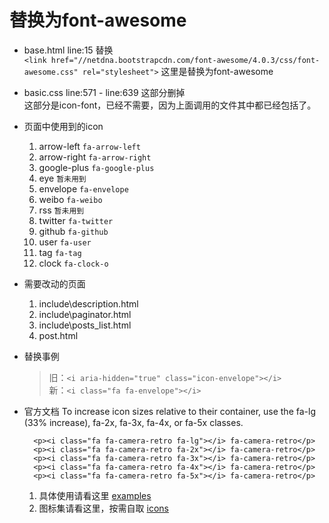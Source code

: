 # 替换为font-awesome

* base.html line:15 替换    
`<link href="//netdna.bootstrapcdn.com/font-awesome/4.0.3/css/font-awesome.css" rel="stylesheet">`
这里是替换为font-awesome

* basic.css line:571 - line:639 这部分删掉    
这部分是icon-font，已经不需要，因为上面调用的文件其中都已经包括了。

* 页面中使用到的icon

	1. arrow-left `fa-arrow-left`
	2. arrow-right `fa-arrow-right`
	3. google-plus `fa-google-plus`
	4. eye `暂未用到`
	5. envelope `fa-envelope`
	6. weibo `fa-weibo`
	7. rss `暂未用到`
	8. twitter `fa-twitter`
	9. github `fa-github`
	10. user `fa-user`
	11. tag `fa-tag`
	12. clock `fa-clock-o`

* 需要改动的页面

	1. include\description.html
	2. include\paginator.html
	3. include\posts_list.html
	4. post.html

* 替换事例

	> 旧：`<i aria-hidden="true" class="icon-envelope"></i>`    
	> 新：`<i class="fa fa-envelope"></i>`
	
* 官方文档
	To increase icon sizes relative to their container, use the fa-lg (33% increase), fa-2x, fa-3x, fa-4x, or fa-5x classes.
	
		<p><i class="fa fa-camera-retro fa-lg"></i> fa-camera-retro</p>
		<p><i class="fa fa-camera-retro fa-2x"></i> fa-camera-retro</p>
		<p><i class="fa fa-camera-retro fa-3x"></i> fa-camera-retro</p>
		<p><i class="fa fa-camera-retro fa-4x"></i> fa-camera-retro</p>
		<p><i class="fa fa-camera-retro fa-5x"></i> fa-camera-retro</p>

	1. 具体使用请看这里 [examples](http://fortawesome.github.io/Font-Awesome/examples/)
	2. 图标集请看这里，按需自取 [icons](http://fortawesome.github.io/Font-Awesome/icons/)

